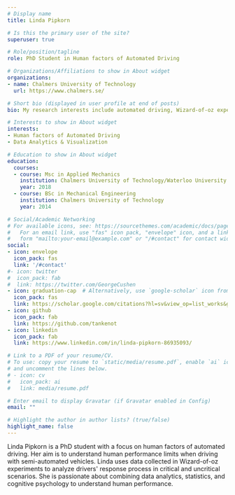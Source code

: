 ```yaml
---
# Display name
title: Linda Pipkorn

# Is this the primary user of the site?
superuser: true

# Role/position/tagline
role: PhD Student in Human factors of Automated Driving 

# Organizations/Affiliations to show in About widget
organizations:
- name: Chalmers University of Technology
  url: https://www.chalmers.se/

# Short bio (displayed in user profile at end of posts)
bio: My research interests include automated driving, Wizard-of-oz experiments, and data analytics and visualization.

# Interests to show in About widget
interests:
- Human factors of Automated Driving 
- Data Analytics & Visualization 

# Education to show in About widget
education:
  courses:
  - course: Msc in Applied Mechanics
    institution: Chalmers University of Technology/Waterloo University 
    year: 2018
  - course: BSc in Mechanical Engineering 
    institution: Chalmers University of Technology 
    year: 2014

# Social/Academic Networking
# For available icons, see: https://sourcethemes.com/academic/docs/page-builder/#icons
#   For an email link, use "fas" icon pack, "envelope" icon, and a link in the
#   form "mailto:your-email@example.com" or "/#contact" for contact widget.
social:
- icon: envelope
  icon_pack: fas
  link: '/#contact'
#- icon: twitter
#  icon_pack: fab
#  link: https://twitter.com/GeorgeCushen
- icon: graduation-cap  # Alternatively, use `google-scholar` icon from `ai` icon pack
  icon_pack: fas
  link: https://scholar.google.com/citations?hl=sv&view_op=list_works&gmla=AJsN-F70yXMctiiPJcFPKIK7x2xy1w2fDUu9evQzVgc3-4KoZdkkJ1obUnghvOtOXpDKzEmdjqJwFfkIX3LP4oPmN-ZEUhxpWFMhAho-bfNhvBKannzxrkg&user=pWA07nMAAAAJ
- icon: github
  icon_pack: fab
  link: https://github.com/tankenot
- icon: linkedin
  icon_pack: fab
  link: https://www.linkedin.com/in/linda-pipkorn-86935093/

# Link to a PDF of your resume/CV.
# To use: copy your resume to `static/media/resume.pdf`, enable `ai` icons in `params.toml`, 
# and uncomment the lines below.
# - icon: cv
#   icon_pack: ai
#   link: media/resume.pdf

# Enter email to display Gravatar (if Gravatar enabled in Config)
email: ""

# Highlight the author in author lists? (true/false)
highlight_name: false
---
```


Linda Pipkorn is a PhD student with a focus on human factors of automated driving. Her aim is to understand human performance limits when driving with semi-automated vehicles. Linda uses data collected in Wizard-of-oz experiments to analyze drivers' response process in critical and uncritical scenarios. She is passionate about combining data analytics, statistics, and cognitive psychology to understand human performance. 


